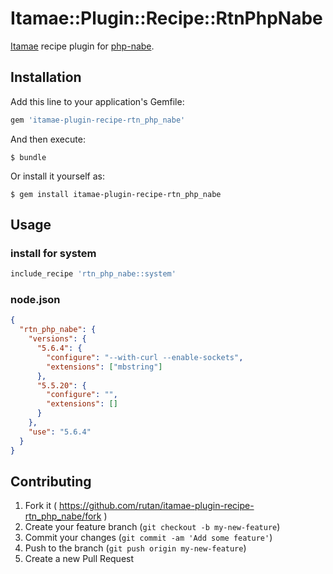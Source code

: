 # Itamae::Plugin::Recipe::RtnPhpNabe

[Itamae](https://github.com/itamae-kitchen/itamae) recipe plugin for [php-nabe](https://github.com/kawahara/php-nabe).

## Installation

Add this line to your application's Gemfile:

```ruby
gem 'itamae-plugin-recipe-rtn_php_nabe'
```

And then execute:

    $ bundle

Or install it yourself as:

    $ gem install itamae-plugin-recipe-rtn_php_nabe

## Usage

### install for system

```ruby
include_recipe 'rtn_php_nabe::system'
```

### node.json

```json
{
  "rtn_php_nabe": {
    "versions": {
      "5.6.4": {
        "configure": "--with-curl --enable-sockets",
        "extensions": ["mbstring"]
      },
      "5.5.20": {
        "configure": "",
        "extensions": []
      }
    },
    "use": "5.6.4"
  }
}
```

## Contributing

1. Fork it ( https://github.com/rutan/itamae-plugin-recipe-rtn_php_nabe/fork )
2. Create your feature branch (`git checkout -b my-new-feature`)
3. Commit your changes (`git commit -am 'Add some feature'`)
4. Push to the branch (`git push origin my-new-feature`)
5. Create a new Pull Request

